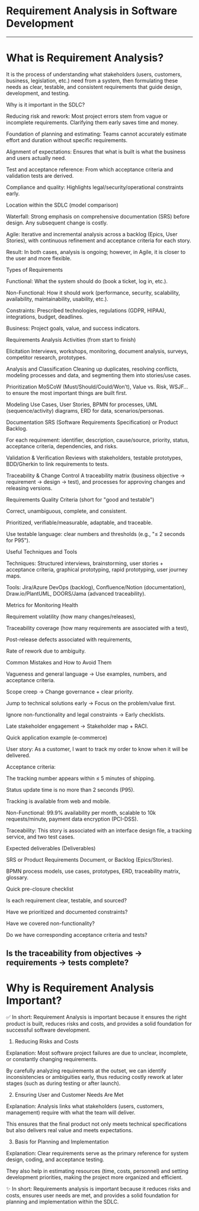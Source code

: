# Requirement Analysis in Software Development 
--------------

# What is Requirement Analysis?

It is the process of understanding what stakeholders (users, customers, business, legislation, etc.) need from a system, then formulating these needs as clear, testable, and consistent requirements that guide design, development, and testing.

Why is it important in the SDLC?

Reducing risk and rework: Most project errors stem from vague or incomplete requirements. Clarifying them early saves time and money.

Foundation of planning and estimating: Teams cannot accurately estimate effort and duration without specific requirements.

Alignment of expectations: Ensures that what is built is what the business and users actually need.

Test and acceptance reference: From which acceptance criteria and validation tests are derived.

Compliance and quality: Highlights legal/security/operational constraints early.

Location within the SDLC (model comparison)

Waterfall: Strong emphasis on comprehensive documentation (SRS) before design. Any subsequent change is costly.

Agile: Iterative and incremental analysis across a backlog (Epics, User Stories), with continuous refinement and acceptance criteria for each story.

Result: In both cases, analysis is ongoing; however, in Agile, it is closer to the user and more flexible.

Types of Requirements

Functional: What the system should do (book a ticket, log in, etc.).

Non-Functional: How it should work (performance, security, scalability, availability, maintainability, usability, etc.).

Constraints: Prescribed technologies, regulations (GDPR, HIPAA), integrations, budget, deadlines.

Business: Project goals, value, and success indicators.

Requirements Analysis Activities (from start to finish)

Elicitation
Interviews, workshops, monitoring, document analysis, surveys, competitor research, prototypes.

Analysis and Classification
Cleaning up duplicates, resolving conflicts, modeling processes and data, and segmenting them into stories/use cases.

Prioritization
MoSCoW (Must/Should/Could/Won’t), Value vs. Risk, WSJF… to ensure the most important things are built first.

Modeling
Use Cases, User Stories, BPMN for processes, UML (sequence/activity) diagrams, ERD for data, scenarios/personas.

Documentation
SRS (Software Requirements Specification) or Product Backlog.

For each requirement: identifier, description, cause/source, priority, status, acceptance criteria, dependencies, and risks.

Validation & Verification
Reviews with stakeholders, testable prototypes, BDD/Gherkin to link requirements to tests.

Traceability & Change Control
A traceability matrix (business objective → requirement → design → test), and processes for approving changes and releasing versions.

Requirements Quality Criteria (short for "good and testable")

Correct, unambiguous, complete, and consistent.

Prioritized, verifiable/measurable, adaptable, and traceable.

Use testable language: clear numbers and thresholds (e.g., "≤ 2 seconds for P95").

Useful Techniques and Tools

Techniques: Structured interviews, brainstorming, user stories + acceptance criteria, graphical prototyping, rapid prototyping, user journey maps.

Tools: Jira/Azure DevOps (backlog), Confluence/Notion (documentation), Draw.io/PlantUML, DOORS/Jama (advanced traceability).

Metrics for Monitoring Health

Requirement volatility (how many changes/releases),

Traceability coverage (how many requirements are associated with a test),

Post-release defects associated with requirements,

Rate of rework due to ambiguity.

Common Mistakes and How to Avoid Them

Vagueness and general language → Use examples, numbers, and acceptance criteria.

Scope creep → Change governance + clear priority.

Jump to technical solutions early → Focus on the problem/value first.

Ignore non-functionality and legal constraints → Early checklists.

Late stakeholder engagement → Stakeholder map + RACI.

Quick application example (e-commerce)

User story:
As a customer, I want to track my order to know when it will be delivered.

Acceptance criteria:

The tracking number appears within ≤ 5 minutes of shipping.

Status update time is no more than 2 seconds (P95).

Tracking is available from web and mobile.

Non-Functional:
99.9% availability per month, scalable to 10k requests/minute, payment data encryption (PCI-DSS).

Traceability: This story is associated with an interface design file, a tracking service, and two test cases.

Expected deliverables (Deliverables)

SRS or Product Requirements Document, or Backlog (Epics/Stories).

BPMN process models, use cases, prototypes, ERD, traceability matrix, glossary.

Quick pre-closure checklist

Is each requirement clear, testable, and sourced?

Have we prioritized and documented constraints?

Have we covered non-functionality?

Do we have corresponding acceptance criteria and tests?

Is the traceability from objectives → requirements → tests complete?
---------------------
# Why is Requirement Analysis Important?
✅ In short: Requirement Analysis is important because it ensures the right product is built, reduces risks and costs, and provides a solid foundation for successful software development.

1. Reducing Risks and Costs

Explanation: Most software project failures are due to unclear, incomplete, or constantly changing requirements.

By carefully analyzing requirements at the outset, we can identify inconsistencies or ambiguities early, thus reducing costly rework at later stages (such as during testing or after launch).

2. Ensuring User and Customer Needs Are Met

Explanation: Analysis links what stakeholders (users, customers, management) require with what the team will deliver.

This ensures that the final product not only meets technical specifications but also delivers real value and meets expectations.

3. Basis for Planning and Implementation

Explanation: Clear requirements serve as the primary reference for system design, coding, and acceptance testing.

They also help in estimating resources (time, costs, personnel) and setting development priorities, making the project more organized and efficient.

✨ In short: Requirements analysis is important because it reduces risks and costs, ensures user needs are met, and provides a solid foundation for planning and implementation within the SDLC.
